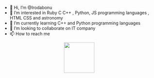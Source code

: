 - 👋 Hi, I’m @Irodabonu
- 👀 I’m interested in Ruby C C++ , Python, JS programming languages , HTML CSS and astronomy
- 🌱 I’m currently learning C++ and Python programming languages
- 💞️ I’m looking to collaborate on IT company
- 📫 How to reach me 

<!---
Irodabonu/Irodabonu is a ✨ special ✨ repository because its `README.md` (this file) appears on your GitHub profile.
You can click the Preview link to take a look at your changes.
--->
<div id="header" align="center">
  <img src="https://giphy.com/stickers/developer-dev-html-lRNinuXDDLgR7Oe8LY" width="100"/>
</div>
